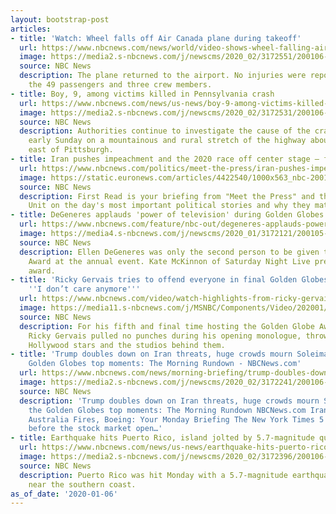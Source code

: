 ```yaml
---
layout: bootstrap-post
articles:
- title: 'Watch: Wheel falls off Air Canada plane during takeoff'
  url: https://www.nbcnews.com/news/world/video-shows-wheel-falling-air-canada-plane-during-takeoff-n1111096
  image: https://media2.s-nbcnews.com/j/newscms/2020_02/3172551/200106-poane-wheel-mn-0930_180da4c13799a2a48276a24e2c0477fc.nbcnews-fp-1200-630.jpg
  source: NBC News
  description: The plane returned to the airport. No injuries were reported among
    the 49 passengers and three crew members.
- title: Boy, 9, among victims killed in Pennsylvania crash
  url: https://www.nbcnews.com/news/us-news/boy-9-among-victims-killed-pennsylvania-crash-n1111086
  image: https://media2.s-nbcnews.com/j/newscms/2020_02/3172531/200106-pennsylvania-turnpike-crash-cs-903a_592ba4d5b6c32be907a5eeb6d44b5d6e.nbcnews-fp-1200-630.jpg
  source: NBC News
  description: Authorities continue to investigate the cause of the crash that happened
    early Sunday on a mountainous and rural stretch of the highway about 30 miles
    east of Pittsburgh.
- title: Iran pushes impeachment and the 2020 race off center stage — for now
  url: https://www.nbcnews.com/politics/meet-the-press/iran-pushes-impeachment-2020-race-center-stage-now-n1111076
  image: https://static.euronews.com/articles/4422540/1000x563_nbc-200106-qassem_soleimani-mc-1300_efabb15b681b14edc18d3d1032b66409.jpg
  source: NBC News
  description: First Read is your briefing from "Meet the Press" and the NBC Political
    Unit on the day's most important political stories and why they matter.
- title: DeGeneres applauds 'power of television' during Golden Globes speech
  url: https://www.nbcnews.com/feature/nbc-out/degeneres-applauds-power-television-during-golden-globes-speech-n1111061
  image: https://media4.s-nbcnews.com/j/newscms/2020_01/3172121/200105-gg-ellen-degeneres-ac-1033p_0edeb34888aed53954a575fea0c5f592.nbcnews-fp-1200-630.jpg
  source: NBC News
  description: Ellen DeGeneres was only the second person to be given the Carol Burnett
    Award at the annual event. Kate McKinnon of Saturday Night Live presented the
    award.
- title: 'Ricky Gervais tries to offend everyone in final Golden Globes monologue:
    ''I don’t care anymore'''
  url: https://www.nbcnews.com/video/watch-highlights-from-ricky-gervais-final-golden-globes-monologue-76098117616
  image: https://media11.s-nbcnews.com/j/MSNBC/Components/Video/202001/f_mo_gervais_goldenglobes_200106.nbcnews-fp-1200-630.jpg
  source: NBC News
  description: For his fifth and final time hosting the Golden Globe Awards, comedian
    Ricky Gervais pulled no punches during his opening monologue, throwing digs at
    Hollywood stars and the studios behind them.
- title: 'Trump doubles down on Iran threats, huge crowds mourn Soleimani, and the
    Golden Globes top moments: The Morning Rundown - NBCNews.com'
  url: https://www.nbcnews.com/news/morning-briefing/trump-doubles-down-iran-threats-huge-crowds-mourn-soleimani-golden-n1111051
  image: https://media2.s-nbcnews.com/j/newscms/2020_02/3172241/200106-iran-funeral-mc-915_151343e77e8d87c4e04a014d5795986c.nbcnews-fp-1200-630.JPG
  source: NBC News
  description: 'Trump doubles down on Iran threats, huge crowds mourn Soleimani, and
    the Golden Globes top moments: The Morning Rundown NBCNews.com Iran’s Response,
    Australia Fires, Boeing: Your Monday Briefing The New York Times 5 things to know
    before the stock market open…'
- title: Earthquake hits Puerto Rico, island jolted by 5.7-magnitude quake
  url: https://www.nbcnews.com/news/us-news/earthquake-hits-puerto-rico-island-jolted-5-7-magnitude-quake-n1111046
  image: https://media2.s-nbcnews.com/j/newscms/2020_02/3172396/200106-puerto-rico-mn-0750_68f57aa9a5bc7e8aabae137ddbbf80cb.nbcnews-fp-1200-630.JPG
  source: NBC News
  description: Puerto Rico was hit Monday with a 5.7-magnitude earthquake, which hit
    near the southern coast.
as_of_date: '2020-01-06'
---
```


